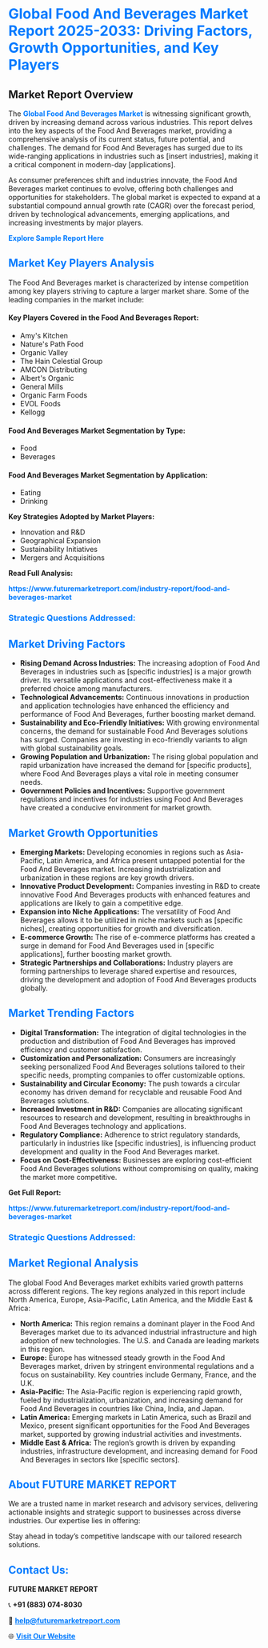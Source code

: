 <h1 style="color: #007BFF;">Global Food And Beverages Market Report 2025-2033: Driving Factors, Growth Opportunities, and Key Players</h1>

<section id="overview">
<h2>Market Report Overview</h2>
<p>The <a href="https://www.futuremarketreport.com/industry-report/food-and-beverages-market" style="color: #007BFF; text-decoration: none;"><strong>Global Food And Beverages Market</strong></a> is witnessing significant growth, driven by increasing demand across various industries. This report delves into the key aspects of the Food And Beverages market, providing a comprehensive analysis of its current status, future potential, and challenges. The demand for Food And Beverages has surged due to its wide-ranging applications in industries such as [insert industries], making it a critical component in modern-day [applications].</p>
<p>As consumer preferences shift and industries innovate, the Food And Beverages market continues to evolve, offering both challenges and opportunities for stakeholders. The global market is expected to expand at a substantial compound annual growth rate (CAGR) over the forecast period, driven by technological advancements, emerging applications, and increasing investments by major players.</p>
</section>

<section id="overview">
<p><a href="https://www.futuremarketreport.com/request-sample/reportId=63882" style="color: #007BFF; text-decoration: none;"><strong>Explore Sample Report Here</strong></a></p>
</section>

<section id="key-players">
<h2 style="color: #007BFF;">Market Key Players Analysis</h2>
<p>The Food And Beverages market is characterized by intense competition among key players striving to capture a larger market share. Some of the leading companies in the market include:</p>
<h4>Key Players Covered in the Food And Beverages Report:</h4>
<ul><li>Amy&#039;s Kitchen</li><li>Nature&#039;s Path Food</li><li>Organic Valley</li><li>The Hain Celestial Group</li><li>AMCON Distributing</li><li>Albert&#039;s Organic</li><li>General Mills</li><li>Organic Farm Foods</li><li>EVOL Foods</li><li>Kellogg</li></ul>
<h4>Food And Beverages Market Segmentation by Type:</h4>
<ul><li>Food</li><li>Beverages</li></ul>

<h4>Food And Beverages Market Segmentation by Application:</h4>
<ul><li>Eating</li><li>Drinking</li></ul>
<p><strong>Key Strategies Adopted by Market Players:</strong></p>
<ul>
<li>Innovation and R&D</li>
<li>Geographical Expansion</li>
<li>Sustainability Initiatives</li>
<li>Mergers and Acquisitions</li>
</ul>
</section>

<section>
<p><strong>Read Full Analysis: </strong></p><a href="https://www.futuremarketreport.com/industry-report/food-and-beverages-market" style="color: #007BFF; text-decoration: none;"><strong>https://www.futuremarketreport.com/industry-report/food-and-beverages-market</strong></a>
<h3 style="color: #007BFF;">Strategic Questions Addressed:</h3>
</section>

<section id="driving-factors">
<h2 style="color: #007BFF;">Market Driving Factors</h2>
<ul>
<li><strong>Rising Demand Across Industries:</strong> The increasing adoption of Food And Beverages in industries such as [specific industries] is a major growth driver. Its versatile applications and cost-effectiveness make it a preferred choice among manufacturers.</li>
<li><strong>Technological Advancements:</strong> Continuous innovations in production and application technologies have enhanced the efficiency and performance of Food And Beverages, further boosting market demand.</li>
<li><strong>Sustainability and Eco-Friendly Initiatives:</strong> With growing environmental concerns, the demand for sustainable Food And Beverages solutions has surged. Companies are investing in eco-friendly variants to align with global sustainability goals.</li>
<li><strong>Growing Population and Urbanization:</strong> The rising global population and rapid urbanization have increased the demand for [specific products], where Food And Beverages plays a vital role in meeting consumer needs.</li>
<li><strong>Government Policies and Incentives:</strong> Supportive government regulations and incentives for industries using Food And Beverages have created a conducive environment for market growth.</li>
</ul>
</section>

<section id="growth-opportunities">
<h2 style="color: #007BFF;">Market Growth Opportunities</h2>
<ul>
<li><strong>Emerging Markets:</strong> Developing economies in regions such as Asia-Pacific, Latin America, and Africa present untapped potential for the Food And Beverages market. Increasing industrialization and urbanization in these regions are key growth drivers.</li>
<li><strong>Innovative Product Development:</strong> Companies investing in R&D to create innovative Food And Beverages products with enhanced features and applications are likely to gain a competitive edge.</li>
<li><strong>Expansion into Niche Applications:</strong> The versatility of Food And Beverages allows it to be utilized in niche markets such as [specific niches], creating opportunities for growth and diversification.</li>
<li><strong>E-commerce Growth:</strong> The rise of e-commerce platforms has created a surge in demand for Food And Beverages used in [specific applications], further boosting market growth.</li>
<li><strong>Strategic Partnerships and Collaborations:</strong> Industry players are forming partnerships to leverage shared expertise and resources, driving the development and adoption of Food And Beverages products globally.</li>
</ul>
</section>

<section id="trending-factors">
<h2 style="color: #007BFF;">Market Trending Factors</h2>
<ul>
<li><strong>Digital Transformation:</strong> The integration of digital technologies in the production and distribution of Food And Beverages has improved efficiency and customer satisfaction.</li>
<li><strong>Customization and Personalization:</strong> Consumers are increasingly seeking personalized Food And Beverages solutions tailored to their specific needs, prompting companies to offer customizable options.</li>
<li><strong>Sustainability and Circular Economy:</strong> The push towards a circular economy has driven demand for recyclable and reusable Food And Beverages solutions.</li>
<li><strong>Increased Investment in R&D:</strong> Companies are allocating significant resources to research and development, resulting in breakthroughs in Food And Beverages technology and applications.</li>
<li><strong>Regulatory Compliance:</strong> Adherence to strict regulatory standards, particularly in industries like [specific industries], is influencing product development and quality in the Food And Beverages market.</li>
<li><strong>Focus on Cost-Effectiveness:</strong> Businesses are exploring cost-efficient Food And Beverages solutions without compromising on quality, making the market more competitive.</li>
</ul>
</section>

<section>
<p><strong>Get Full Report: </strong></p><a href="https://www.futuremarketreport.com/industry-report/food-and-beverages-market" style="color: #007BFF; text-decoration: none;"><strong>https://www.futuremarketreport.com/industry-report/food-and-beverages-market</strong></a>
<h3 style="color: #007BFF;">Strategic Questions Addressed:</h3>
</section>


<section id="regional-analysis">
<h2 style="color: #007BFF;">Market Regional Analysis</h2>
<p>The global Food And Beverages market exhibits varied growth patterns across different regions. The key regions analyzed in this report include North America, Europe, Asia-Pacific, Latin America, and the Middle East & Africa:</p>
<ul>
<li><strong>North America:</strong> This region remains a dominant player in the Food And Beverages market due to its advanced industrial infrastructure and high adoption of new technologies. The U.S. and Canada are leading markets in this region.</li>
<li><strong>Europe:</strong> Europe has witnessed steady growth in the Food And Beverages market, driven by stringent environmental regulations and a focus on sustainability. Key countries include Germany, France, and the U.K.</li>
<li><strong>Asia-Pacific:</strong> The Asia-Pacific region is experiencing rapid growth, fueled by industrialization, urbanization, and increasing demand for Food And Beverages in countries like China, India, and Japan.</li>
<li><strong>Latin America:</strong> Emerging markets in Latin America, such as Brazil and Mexico, present significant opportunities for the Food And Beverages market, supported by growing industrial activities and investments.</li>
<li><strong>Middle East & Africa:</strong> The region’s growth is driven by expanding industries, infrastructure development, and increasing demand for Food And Beverages in sectors like [specific sectors].</li>
</ul>
</section>

<footer>
<h2 style="color: #007BFF;">About FUTURE MARKET REPORT</h2>
<p>We are a trusted name in market research and advisory services, delivering actionable insights and strategic support to businesses across diverse industries. Our expertise lies in offering:</p>

<p>Stay ahead in today’s competitive landscape with our tailored research solutions.</p>

<h2 style="color: #007BFF;">Contact Us:</h2>
<p><strong>FUTURE MARKET REPORT</strong></p>
<p>📞 <strong>+91 (883) 074-8030</strong></p>
<p>📧 <strong><a href="mailto:help@futuremarketreport.com" style="color: #007BFF;">help@futuremarketreport.com</a></strong></p>
<p>🌐 <strong><a href="https://www.futuremarketreport.com/" style="color: #007BFF;">Visit Our Website</a></strong></p>
</footer>